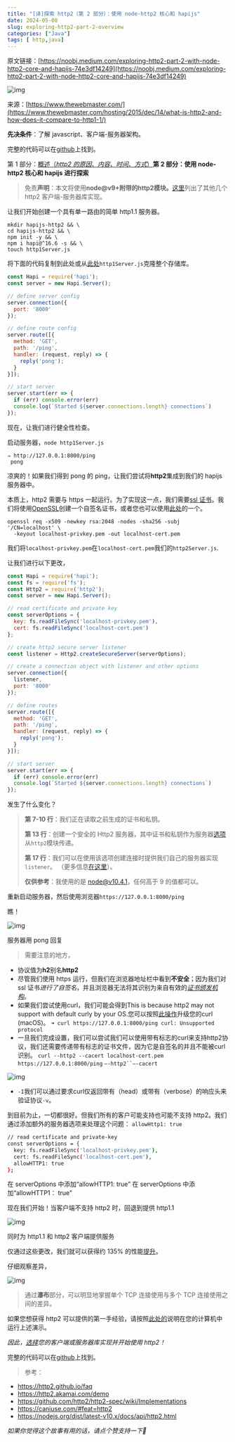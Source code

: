 ```yaml
---
title: "[译]探索 http2（第 2 部分）：使用 node-http2 核心和 hapijs"
date: 2024-05-08
slug: exploring-http2-part-2-overview
categories: ["Java"]
tags: [ http,java]
---
```




原文链接：[https://noobj.medium.com/exploring-http2-part-2-with-node-http2-core-and-hapijs-74e3df14249](https://noobj.medium.com/exploring-http2-part-2-with-node-http2-core-and-hapijs-74e3df14249)



![img](https://miro.medium.com/v2/resize:fit:1400/1*AI-qItSMJDSBxEhk8XMyIw.png)

来源：[https://www.thewebmaster.com/](https://www.thewebmaster.com/hosting/2015/dec/14/what-is-http2-and-how-does-it-compare-to-http1-1/)

**先决条件**：了解 javascript、客户端-服务器架构。

完整的代码可以在[github](https://github.com/noobg1/http1_vs_http2)上找到。

第 1 部分：[概述（*http2 的原因、内容、时间、方式*）](https://medium.com/@noobj/exploring-http2-part-1-overview-dc3e9b53968f)**第 2 部分：使用 node-http2 核心和 hapijs 进行探索**

> 免责**声明**：本文将使用**node@v9+**附带的**http2模块。**[这里](https://github.com/http2/http2-spec/wiki/Implementations)列出了其他几个 http2 客户端-服务器库实现。

让我们开始创建一个具有单一路由的简单 http1.1 服务器。

```
mkdir hapijs-http2 && \ 
cd hapijs-http2 && \ 
npm init -y && \ 
npm i hapi@^16.6 -s && \ 
touch http1Server.js
```

将下面的代码复制到此处或从[此处](https://github.com/noobg1/http1_vs_http2)`http1Server.js`克隆整个存储库。

```javascript
const Hapi = require('hapi');
const server = new Hapi.Server();

// define server config
server.connection({
  port: '8000'
});

// define route config
server.route([{
  method: 'GET',
  path: '/ping',
  handler: (request, reply) => {
    reply('pong');
  }
}]);

// start server
server.start(err => {
  if (err) console.error(err)
  console.log(`Started ${server.connections.length} connections`)
});
```

现在，让我们进行健全性检查。

启动服务器，`node http1Server.js`

```
⇒ http://127.0.0.1:8000/ping
 pong
```

凉爽的！如果我们得到 pong 的 ping，让我们尝试将**http2**集成到我们的 hapijs 服务器中。

本质上，http2 需要与 https 一起运行。为了实现这一点，我们需要[ssl 证书](https://www.globalsign.com/en/ssl-information-center/what-is-an-ssl-certificate/)。我们将使用[OpenSSL](https://www.openssl.org/)创建一个自签名证书，或者您也可以使用[此处](https://github.com/noobg1/http1_vs_http2/tree/master/config/secrets)的一个。

```
openssl req -x509 -newkey rsa:2048 -nodes -sha256 -subj '/CN=localhost' \ 
  -keyout localhost-privkey.pem -out localhost-cert.pem
```

我们将`localhost-privkey.pem`在`localhost-cert.pem`我们的`http2Server.js`.

让我们进行以下更改，

```javascript
const Hapi = require('hapi');
const fs = require('fs');
const Http2 = require('http2');
const server = new Hapi.Server();

// read certificate and private key
const serverOptions = {
  key: fs.readFileSync('localhost-privkey.pem'),
  cert: fs.readFileSync('localhost-cert.pem')
};

// create http2 secure server listener
const listener = Http2.createSecureServer(serverOptions);

// create a connection object with listener and other options
server.connection({
  listener,
  port: '8000'
});

// define routes
server.route([{
  method: 'GET',
  path: '/ping',
  handler: (request, reply) => {
    reply('pong');
  }
}]);

// start server
server.start(err => {
  if (err) console.error(err)
  console.log(`Started ${server.connections.length} connections`)
});
```

发生了什么变化？

> **第 7-10 行**：我们正在读取之前生成的证书和私钥。
>
> **第 13 行**：创建一个安全的 Http2 服务器，其中证书和私钥作为服务器[选项](https://nodejs.org/dist/latest-v10.x/docs/api/http2.html#http2_http2_createsecureserver_options_onrequesthandler)从`http2`模块传递。
>
> **第 17 行**：我们可以在使用该选项创建连接时提供我们自己的服务器实现`listener`。 （更多信息[在这里](https://github.com/hapijs/hapi/blob/master/API.md#serverconnectionoptions)）。
>
> **仅供参考**：我使用的是 node@v10.4.1，任何高于 9 的值都可以。

重新启动服务器，然后使用浏览器`https://127.0.0.1:8000/ping`

瞧！

![img](https://miro.medium.com/v2/resize:fit:1400/1*L9veiRtzmsz0IAEgUh6m2A.png)

服务器用 pong 回复

> 需要注意的地方，

- 协议值为**h2**别名**http2**
- 尽管我们使用 https 运行，但我们在浏览器地址栏中看到**不安全**；因为我们对ssl 证书*进行了自签名*，并且浏览器无法将其识别为来自有效的[*证书颁发机构*](https://www.globalsign.com/en/ssl-information-center/what-are-certification-authorities-trust-hierarchies/)。
- 如果我们尝试使用curl，我们可能会得到This is because http2 may not support with default curly by your OS.您可以按照[此操作](https://simonecarletti.com/blog/2016/01/http2-curl-macosx/)升级您的curl (macOS)。
  `➜ curl https://127.0.0.1:8000/ping curl: Unsupported protocol`
- 一旦我们完成设置，我们可以尝试我们可以使用带有标志的curl来支持http2协议，我们还需要传递带有标志的证书文件，因为它是自签名的并且不能被curl识别。
  `curl --http2 --cacert localhost-cert.pem https://127.0.0.1:8000/ping`
  `—-http2``—-cacert`

![img](https://miro.medium.com/v2/resize:fit:1400/1*lg5aK51i7fuRLkcSQYuktA.png)

- `-I`我们可以通过要求curl仅返回带有（head）或带有（verbose）的响应头来验证协议`-v`。

到目前为止，一切都很好。但我们所有的客户可能支持也可能不支持 http2。我们通过添加额外的服务器选项来处理这个问题：
`allowHttp1: true`

```bash
// read certificate and private-key
const serverOptions = {
  key: fs.readFileSync('localhost-privkey.pem'),
  cert: fs.readFileSync('localhost-cert.pem'),
  allowHTTP1: true
};
```

在 serverOptions 中添加“allowHTTP1: true”
在 serverOptions 中添加“allowHTTP1： true”

现在我们开始！当客户端不支持 http2 时，回退到提供 http1.1

![img](https://miro.medium.com/v2/resize:fit:1400/1*g2DqJtUEbxmRngiUqJlbiw.png)

同时为 http1.1 和 http2 客户端提供服务

仅通过这些更改，我们就可以获得约 135% 的性能[提升](https://medium.com/the-node-js-collection/node-js-can-http-2-push-b491894e1bb1)。

仔细观察差异，

![img](https://miro.medium.com/v2/resize:fit:1400/1*8AA4UMVWo1kKSiyuXRARZA.png)

> 通过**瀑布**部分，可以明显地掌握单个 TCP 连接使用与多个 TCP 连接使用之间的差异。

如果您想获得 http2 可以提供的第一手经验，请按照[此处的](https://github.com/noobg1/http1_vs_http2)说明在您的计算机中运行上述演示。

*因此，*[*选择*](https://github.com/http2/http2-spec/wiki/Implementations)*您的客户端或服务器库实现并开始使用 http2！*

完整的代码可以在[github](https://github.com/noobg1/http1_vs_http2)上找到。

> 参考：

- https://http2.github.io/faq
- https://http2.akamai.com/demo
- https://github.com/http2/http2-spec/wiki/Implementations
- https://caniuse.com/#feat=http2
- https://nodejs.org/dist/latest-v10.x/docs/api/http2.html

*如果你觉得这个故事有用的话，请点个赞支持一下👏*
